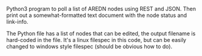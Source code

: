 
Python3 program to poll a list of AREDN nodes using REST and JSON.
Then print out a somewhat-formatted text document with the 
node status and link-info.

The Python file has a list of nodes that can be edited, the output
filename is hard-coded in the file.  It's a linux filespec in this
code, but can be easily changed to windows style filespec (should
be obvious how to do).



